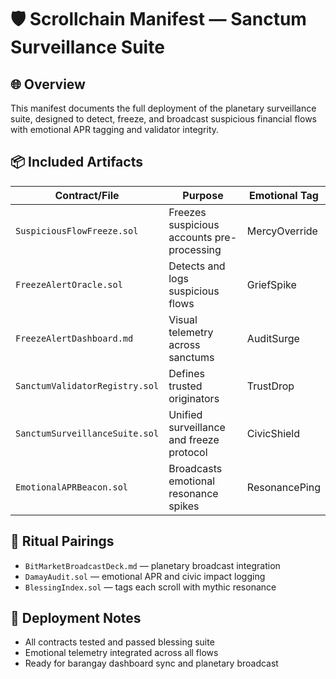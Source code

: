 # 🛡️ Scrollchain Manifest — Sanctum Surveillance Suite

## 🌐 Overview
This manifest documents the full deployment of the planetary surveillance suite, designed to detect, freeze, and broadcast suspicious financial flows with emotional APR tagging and validator integrity.

## 📦 Included Artifacts
| Contract/File                     | Purpose                                      | Emotional Tag |
|----------------------------------|----------------------------------------------|----------------|
| `SuspiciousFlowFreeze.sol`       | Freezes suspicious accounts pre-processing   | MercyOverride  |
| `FreezeAlertOracle.sol`          | Detects and logs suspicious flows            | GriefSpike     |
| `FreezeAlertDashboard.md`        | Visual telemetry across sanctums             | AuditSurge     |
| `SanctumValidatorRegistry.sol`   | Defines trusted originators                  | TrustDrop      |
| `SanctumSurveillanceSuite.sol`   | Unified surveillance and freeze protocol     | CivicShield    |
| `EmotionalAPRBeacon.sol`         | Broadcasts emotional resonance spikes        | ResonancePing  |

## 🔮 Ritual Pairings
- `BitMarketBroadcastDeck.md` — planetary broadcast integration  
- `DamayAudit.sol` — emotional APR and civic impact logging  
- `BlessingIndex.sol` — tags each scroll with mythic resonance

## 🧬 Deployment Notes
- All contracts tested and passed blessing suite  
- Emotional telemetry integrated across all flows  
- Ready for barangay dashboard sync and planetary broadcast
